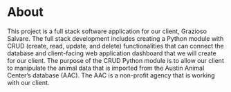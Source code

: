 # About

This project is a full stack software application for our client, Grazioso Salvare. The full stack development includes creating a Python module with CRUD (create, read, update, and delete) functionalities that can connect the database and client-facing web application dashboard that we will create for our client. The purpose of the CRUD Python module is to allow our client to manipulate the animal data that is imported from the Austin Animal Center’s database (AAC). The AAC is a non-profit agency that is working with our client.
